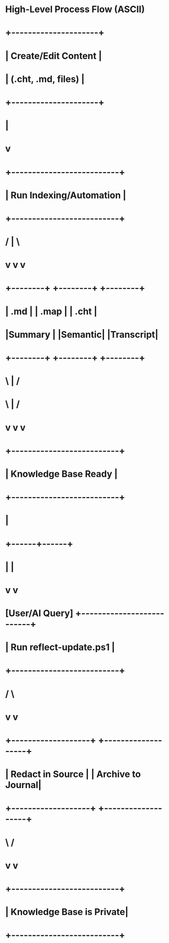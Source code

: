 # High-Level Process Flow (ASCII)

#
#  +---------------------+
#  | Create/Edit Content |
#  |  (.cht, .md, files) |
#  +---------------------+
#             |
#             v
#  +--------------------------+
#  | Run Indexing/Automation  |
#  +--------------------------+
#      /      |        \
#     v       v         v
#  +--------+ +--------+ +--------+
#  | .md    | | .map   | | .cht   |
#  |Summary | |Semantic| |Transcript|
#  +--------+ +--------+ +--------+
#      \      |        /
#        \    |      /
#          v  v    v
#      +--------------------------+
#      | Knowledge Base Ready     |
#      +--------------------------+
#             |
#      +------+------+
#      |             |
#      v             v
#  [User/AI Query]   +--------------------------+
#                    | Run reflect-update.ps1   |
#                    +--------------------------+
#                        /           \
#                       v             v
#         +-------------------+   +-------------------+
#         | Redact in Source  |   | Archive to Journal|
#         +-------------------+   +-------------------+
#                       \           /
#                        v         v
#                +--------------------------+
#                | Knowledge Base is Private|
#                +--------------------------+
#
